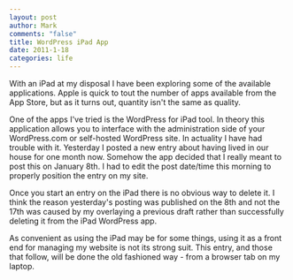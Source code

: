 ```yaml
--- 
layout: post
author: Mark
comments: "false"
title: WordPress iPad App
date: 2011-1-18
categories: life
---
```

With an iPad at my disposal I have been exploring some of the available applications. Apple is quick to tout the number of apps available from the App Store, but as it turns out, quantity isn't the same as quality.

One of the apps I've tried is the WordPress for iPad tool. In theory this application allows you to interface with the administration side of your WordPress.com or self-hosted WordPress site. In actuality I have had trouble with it. Yesterday I posted a new entry about having lived in our house for one month now. Somehow the app decided that I really meant to post this on January 8th. I had to edit the post date/time this morning to properly position the entry on my site.

Once you start an entry on the iPad there is no obvious way to delete it. I think the reason yesterday's posting was published on the 8th and not the 17th was caused by my overlaying a previous draft rather than successfully deleting it from the iPad WordPress app.

As convenient as using the iPad may be for some things, using it as a front end for managing my website is not its strong suit. This entry, and those that follow, will be done the old fashioned way - from a browser tab on my laptop.
